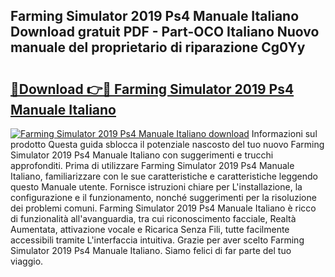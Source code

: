 ## Farming Simulator 2019 Ps4 Manuale Italiano Download gratuit PDF - Part-OCO Italiano Nuovo manuale del proprietario di riparazione Cg0Yy

# <h2><a href="http://dfbtpn7.blite.top/?on=Farming+Simulator+2019+Ps4+Manuale+Italiano">🔗Download 👉🔴 Farming Simulator 2019 Ps4 Manuale Italiano</a></h2>

[![Farming Simulator 2019 Ps4 Manuale Italiano download](https://i.imgur.com/lujVjoI.png)](http://dfbtpn7.blite.top/?on=Farming+Simulator+2019+Ps4+Manuale+Italiano)
Informazioni sul prodotto Questa guida sblocca il potenziale nascosto del tuo nuovo Farming Simulator 2019 Ps4 Manuale Italiano con suggerimenti e trucchi approfonditi. Prima di utilizzare Farming Simulator 2019 Ps4 Manuale Italiano, familiarizzare con le sue caratteristiche e caratteristiche leggendo questo Manuale utente. Fornisce istruzioni chiare per L'installazione, la configurazione e il funzionamento, nonché suggerimenti per la risoluzione dei problemi comuni. Farming Simulator 2019 Ps4 Manuale Italiano è ricco di funzionalità all'avanguardia, tra cui riconoscimento facciale, Realtà Aumentata, attivazione vocale e Ricarica Senza Fili, tutte facilmente accessibili tramite L'interfaccia intuitiva. Grazie per aver scelto Farming Simulator 2019 Ps4 Manuale Italiano. Siamo felici di far parte del tuo viaggio.
